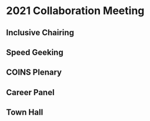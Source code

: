 # 2021 Collaboration Meeting 

## Inclusive Chairing

## Speed Geeking

## COINS Plenary

## Career Panel

## Town Hall

